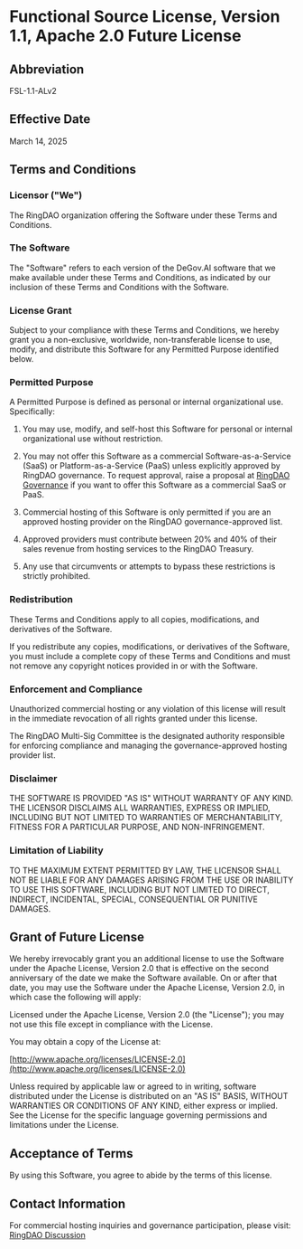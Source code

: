 # Functional Source License, Version 1.1, Apache 2.0 Future License

## Abbreviation

FSL-1.1-ALv2

## Effective Date

March 14, 2025

## Terms and Conditions

### Licensor ("We")

The RingDAO organization offering the Software under these Terms and Conditions.

### The Software

The "Software" refers to each version of the DeGov.AI software that we make available 
under these Terms and Conditions, as indicated by our inclusion of these Terms 
and Conditions with the Software.

### License Grant

Subject to your compliance with these Terms and Conditions, we hereby grant you 
a non-exclusive, worldwide, non-transferable license to use, modify, and 
distribute this Software for any Permitted Purpose identified below.

### Permitted Purpose

A Permitted Purpose is defined as personal or internal organizational use. Specifically:

1. You may use, modify, and self-host this Software for personal or internal
   organizational use without restriction.

2. You may not offer this Software as a commercial Software-as-a-Service (SaaS)
   or Platform-as-a-Service (PaaS) unless explicitly approved by RingDAO
   governance. To request approval, raise a proposal at [RingDAO Governance](https://gov.ringdao.com)
   if you want to offer this Software as a commercial SaaS or PaaS.

3. Commercial hosting of this Software is only permitted if you are an approved
   hosting provider on the RingDAO governance-approved list.

4. Approved providers must contribute between 20% and 40% of their sales revenue 
   from hosting services to the RingDAO Treasury.

5. Any use that circumvents or attempts to bypass these restrictions is
   strictly prohibited.

### Redistribution

These Terms and Conditions apply to all copies, modifications, and derivatives of
the Software.

If you redistribute any copies, modifications, or derivatives of the Software,
you must include a complete copy of these Terms and Conditions and must not remove
any copyright notices provided in or with the Software.

### Enforcement and Compliance

Unauthorized commercial hosting or any violation of this license will result in the
immediate revocation of all rights granted under this license.

The RingDAO Multi-Sig Committee is the designated authority responsible for enforcing 
compliance and managing the governance-approved hosting provider list.

### Disclaimer

THE SOFTWARE IS PROVIDED "AS IS" WITHOUT WARRANTY OF ANY KIND. THE LICENSOR
DISCLAIMS ALL WARRANTIES, EXPRESS OR IMPLIED, INCLUDING BUT NOT LIMITED TO
WARRANTIES OF MERCHANTABILITY, FITNESS FOR A PARTICULAR PURPOSE, AND
NON-INFRINGEMENT.

### Limitation of Liability

TO THE MAXIMUM EXTENT PERMITTED BY LAW, THE LICENSOR SHALL NOT BE LIABLE FOR
ANY DAMAGES ARISING FROM THE USE OR INABILITY TO USE THIS SOFTWARE, INCLUDING
BUT NOT LIMITED TO DIRECT, INDIRECT, INCIDENTAL, SPECIAL, CONSEQUENTIAL OR
PUNITIVE DAMAGES.

## Grant of Future License

We hereby irrevocably grant you an additional license to use the Software under the Apache License, Version 2.0 that is effective on the second anniversary of the date we make the Software available. On or after that date, you may use the Software under the Apache License, Version 2.0, in which case the following will apply:

Licensed under the Apache License, Version 2.0 (the "License"); you may not use
this file except in compliance with the License.

You may obtain a copy of the License at:

[http://www.apache.org/licenses/LICENSE-2.0](http://www.apache.org/licenses/LICENSE-2.0)

Unless required by applicable law or agreed to in writing, software distributed
under the License is distributed on an "AS IS" BASIS, WITHOUT WARRANTIES OR
CONDITIONS OF ANY KIND, either express or implied. See the License for the
specific language governing permissions and limitations under the License.

## Acceptance of Terms

By using this Software, you agree to abide by the terms of this license. 

## Contact Information

For commercial hosting inquiries and governance participation, please visit:
[RingDAO Discussion](https://github.com/orgs/ringecosystem/discussions)
